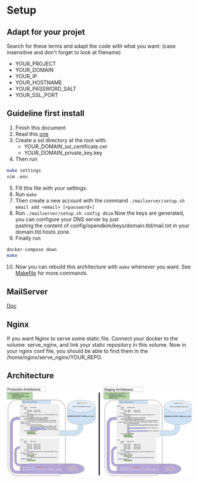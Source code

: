# Setup

## Adapt for your projet
Search for these terms and adapt the code with what you want: (case insensitive and don't forget to look at filename)
- YOUR_PROJECT 
- YOUR_DOMAIN
- YOUR_IP
- YOUR_HOSTNAME
- YOUR_PASSWORD_SALT
- YOUR_SSL_PORT


## Guideline first install
1. Finish this document
2. Read this [one](CONTRIBUTING.md)
3. Create a ssl directory at the root with:
    - YOUR_DOMAIN_ssl_certificate.cer  
    - YOUR_DOMAIN_private_key.key   
4. Then run 
```bash
make settings
vim .env
```
5. Fill this file with your settings.
6. Run ```make```
7. Then create a new account with the command ```./mailserver/setup.sh email add <email> [<password>]```
8. Run ```./mailserver/setup.sh config dkim``` Now the keys are generated, you can configure your DNS server by just \
pasting the content of config/opendkim/keys/domain.tld/mail.txt in your domain.tld.hosts zone.
9. Finally run
```bash
docker-compose down
make
```
10. Now you can rebuild this architecture with ```make``` whenever you want. See [Makefile](Makefile) for more commands.


## MailServer
[Doc](mailserver/README.md)

## Nginx
If you want Nginx to serve some static file. 
Connect your docker to the volume: serve_nginx, and link your static repository in this volume. 
Now in your nginx conf file, you should be able to find them in the /home/nginx/serve_nginx/YOUR_REPO.


## Architecture
![Icon](docs/img/archi_Setup_v1.png)
